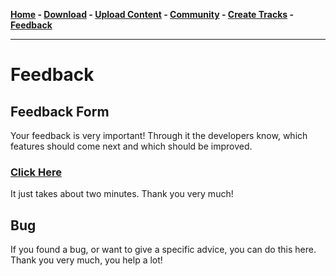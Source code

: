 **[Home](https://libre-trainsim.de)  -  [Download](https://libre-trainsim.de/download)  -  [Upload Content](https://libre-trainsim.de/upload-content)  -  [Community](https://libre-trainsim.de/community)  -  [Create Tracks](https://github.com/Jean28518/Libre-TrainSim/wiki/Building-Tracks-for-Libre-TrainSim---Official-Documentation)  -  [Feedback](https://libre-trainsim.de/feedback)**

***

# Feedback

## Feedback Form
Your feedback is very important! Through it the developers know, which features should come next and which should be improved.

### **[Click Here](https://docs.google.com/forms/d/1Sh3NDQjHiVtPer8y5WahvdqWQjbjgLv9odhxDv7MQK8/)** 

It just takes about two minutes. Thank you very much!

## Bug
If you found a bug, or want to give a specific advice, you can do this here. Thank you very much, you help a lot!
